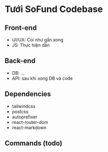 # Tưới SoFund Codebase

## Front-end

- UI/UX: Coi như gần xong
- JS: Thực hiện dần

## Back-end

- DB: ...
- API: sau khi xong DB và code

## Dependencies

- tailwindcss
- postcss
- autoprefixer
- react-router-dom
- react-markdown

## Commands (todo)
